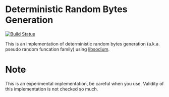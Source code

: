 # Deterministic Random Bytes Generation

[![Build Status](https://travis-ci.org/tell/drbg.svg?branch=master)](https://travis-ci.org/tell/drbg)

This is an implementation of deterministic random bytes generation (a.k.a. pseudo random funcation family) using [libsodium](https://github.com/jedisct1/libsodium).

# Note

This is an experimental implementation, be careful when you use. Validity of this implementation is not checked so much.
